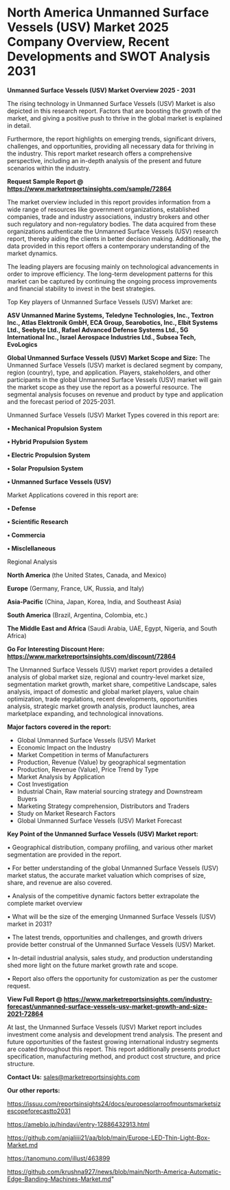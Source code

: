 # North America Unmanned Surface Vessels (USV) Market 2025 Company Overview, Recent Developments and SWOT Analysis 2031

<Strong> Unmanned Surface Vessels (USV) Market Overview 2025 - 2031</strong>

The rising technology in Unmanned Surface Vessels (USV) Market is also depicted in this research report. Factors that are boosting the growth of the market, and giving a positive push to thrive in the global market is explained in detail.

Furthermore, the report highlights on emerging trends, significant drivers, challenges, and opportunities, providing all necessary data for thriving in the industry. This report market research offers a comprehensive perspective, including an in-depth analysis of the present and future scenarios within the industry.

<strong>Request Sample Report @ <a href=https://www.marketreportsinsights.com/sample/72864>https://www.marketreportsinsights.com/sample/72864</a></strong>

The market overview included in this report provides information from a wide range of resources like government organizations, established companies, trade and industry associations, industry brokers and other such regulatory and non-regulatory bodies. The data acquired from these organizations authenticate the Unmanned Surface Vessels (USV) research report, thereby aiding the clients in better decision making. Additionally, the data provided in this report offers a contemporary understanding of the market dynamics.

The leading players are focusing mainly on technological advancements in order to improve efficiency. The long-term development patterns for this market can be captured by continuing the ongoing process improvements and financial stability to invest in the best strategies.

Top Key players of Unmanned Surface Vessels (USV) Market are:

<strong>ASV Unmanned Marine Systems, Teledyne Technologies, Inc., Textron Inc., Atlas Elektronik GmbH, ECA Group, Searobotics, Inc., Elbit Systems Ltd., Seebyte Ltd., Rafael Advanced Defense Systems Ltd., 5G International Inc., Israel Aerospace Industries Ltd., Subsea Tech, EvoLogics</strong>

<strong><b>Global Unmanned Surface Vessels (USV) Market Scope and Size:</b></strong>
The Unmanned Surface Vessels (USV) market is declared segment by company, region (country), type, and application. Players, stakeholders, and other participants in the global Unmanned Surface Vessels (USV) market will gain the market scope as they use the report as a powerful resource. The segmental analysis focuses on revenue and product by type and application and the forecast period of 2025-2031.

Unmanned Surface Vessels (USV) Market Types covered in this report are:

<strong>• Mechanical Propulsion System

• Hybrid Propulsion System

• Electric Propulsion System

• Solar Propulsion System

• Unmanned Surface Vessels (USV)</strong>

Market Applications covered in this report are:

<strong>• Defense

• Scientific Research

• Commercia

• Misclellaneous</strong> 

Regional Analysis

<strong>North America</strong> (the United States, Canada, and Mexico)

<strong>Europe</strong> (Germany, France, UK, Russia, and Italy)

<strong>Asia-Pacific</strong> (China, Japan, Korea, India, and Southeast Asia)

<strong>South America</strong> (Brazil, Argentina, Colombia, etc.)

<strong>The Middle East and Africa</strong> (Saudi Arabia, UAE, Egypt, Nigeria, and South Africa)

<strong>Go For Interesting Discount Here: <a href=https://www.marketreportsinsights.com/discount/72864>https://www.marketreportsinsights.com/discount/72864</a></strong>

The Unmanned Surface Vessels (USV) market report provides a detailed analysis of global market size, regional and country-level market size, segmentation market growth, market share, competitive Landscape, sales analysis, impact of domestic and global market players, value chain optimization, trade regulations, recent developments, opportunities analysis, strategic market growth analysis, product launches, area marketplace expanding, and technological innovations.

<strong><b>Major factors covered in the report:</b></strong>
<ul>
  <li>Global Unmanned Surface Vessels (USV) Market </li>
  <li>Economic Impact on the Industry</li>
  <li>Market Competition in terms of Manufacturers</li>
  <li>Production, Revenue (Value) by geographical segmentation</li>
  <li>Production, Revenue (Value), Price Trend by Type</li>
  <li>Market Analysis by Application</li>
  <li>Cost Investigation</li>
  <li>Industrial Chain, Raw material sourcing strategy and Downstream Buyers</li>
  <li>Marketing Strategy comprehension, Distributors and Traders</li>
  <li>Study on Market Research Factors</li>
  <li>Global Unmanned Surface Vessels (USV) Market Forecast</li>
</ul>

<strong><b>Key Point of the Unmanned Surface Vessels (USV) Market report:</b></strong>

• Geographical distribution, company profiling, and various other market segmentation are provided in the report.

• For better understanding of the global Unmanned Surface Vessels (USV) market status, the accurate market valuation which comprises of size, share, and revenue are also covered.

• Analysis of the competitive dynamic factors better extrapolate the complete market overview

• What will be the size of the emerging Unmanned Surface Vessels (USV) market in 2031?

• The latest trends, opportunities and challenges, and growth drivers provide better construal of the Unmanned Surface Vessels (USV) Market.

• In-detail industrial analysis, sales study, and production understanding shed more light on the future market growth rate and scope.

• Report also offers the opportunity for customization as per the customer request.

<strong><b>View Full Report @ <a href=https://www.marketreportsinsights.com/industry-forecast/unmanned-surface-vessels-usv-market-growth-and-size-2021-72864>https://www.marketreportsinsights.com/industry-forecast/unmanned-surface-vessels-usv-market-growth-and-size-2021-72864</a></b></strong>


At last, the Unmanned Surface Vessels (USV) Market report includes investment come analysis and development trend analysis. The present and future opportunities of the fastest growing international industry segments are coated throughout this report. This report additionally presents product specification, manufacturing method, and product cost structure, and price structure.

<strong>Contact Us:</strong>
sales@marketreportsinsights.com

<strong>Our other reports:</strong>

<a href=https://issuu.com/reportsinsights24/docs/europesolarroofmountsmarketsizescopeforecastto2031>https://issuu.com/reportsinsights24/docs/europesolarroofmountsmarketsizescopeforecastto2031</a>

<a href=https://ameblo.jp/hindavi/entry-12886432913.html>https://ameblo.jp/hindavi/entry-12886432913.html</a>

<a href=https://github.com/anjaliiii21/aa/blob/main/Europe-LED-Thin-Light-Box-Market.md>https://github.com/anjaliiii21/aa/blob/main/Europe-LED-Thin-Light-Box-Market.md</a>

<a href=https://tanomuno.com/illust/463899>https://tanomuno.com/illust/463899</a>

<a href=https://github.com/krushna927/news/blob/main/North-America-Automatic-Edge-Banding-Machines-Market.md>https://github.com/krushna927/news/blob/main/North-America-Automatic-Edge-Banding-Machines-Market.md</a>"

